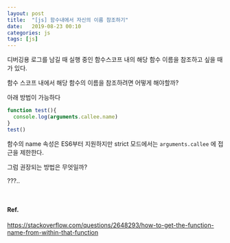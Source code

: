 ```yaml
---
layout: post
title:  "[js] 함수내에서 자신의 이름 참조하기"
date:   2019-08-23 00:10
categories: js
tags: [js]
---
```

디버깅용 로그를 남길 때 실행 중인 함수스코프 내의 해당 함수 이름을 참조하고 싶을 때가 있다.

함수 스코프 내에서 해당 함수의 이름을 참조하려면 어떻게 해야할까?

아래 방법이 가능하다

```javascript
function test(){
  console.log(arguments.callee.name)
}
test()
```

함수의 name 속성은 ES6부터 지원하지만 strict 모드에서는 `arguments.callee` 에 접근을 제한한다.

그럼 권장되는 방법은 무엇일까?
<br>

???..

<br>

#### Ref.
https://stackoverflow.com/questions/2648293/how-to-get-the-function-name-from-within-that-function